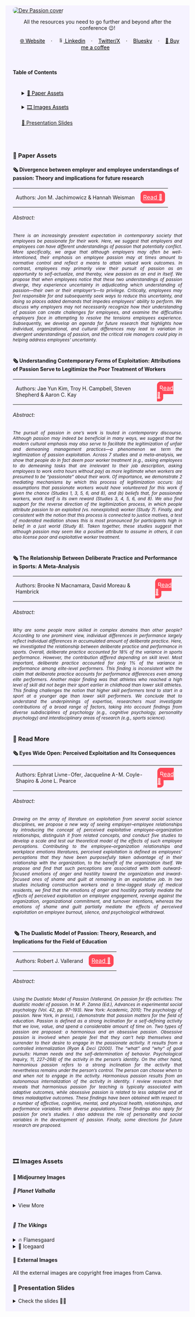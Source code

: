<!-- RESOURCES COVER -->
<div style="background-color: #F6F3FF; padding: 20px" class="markdown-body">
<p style="margin-top: -15px">
  <a href="https://github.com/HelviraG/resources.dev-passion">
    <img style="border-radius: 8px" src="assets/images/dev_passion_cover.png" alt="Dev Passion cover" />
  </a>
</p>

  <p align="center">
    All the resources you need to go further and beyond after the conference 😉!
    <br />
    <br />
    <a href="https://helvira.dev" style="padding: 6px 12px; color: black" onmouseover="this.style.color='purple'; this.style.fontWeight=''" onmouseleave="this.style.color='black'">🌐 Website</a>
    ·
    <a href="https://linkedin.com/helvira-dev" style="padding: 6px 12px; color: black" onmouseover="this.style.color='purple';fontSize=''" onmouseleave="this.style.color='black'; this.style.fontWeight='normal'; fontSize='12px'"><img src="./assets/images/linkedin.png" width="15px" alt="linkedin logo"/> Linkedin</a>
    ·
    <a href="https://twitter.com/helvira_g" style="padding: 6px 12px; color: black" onmouseover="this.style.color='purple';" onmouseleave="this.style.color='black'">Twitter/X</a>
    ·
    <a href="https://bsky.app/profile/helvira.bsky.social" style="padding: 6px 12px; color: black" onmouseover="this.style.color='purple';" onmouseleave="this.style.color='black'">Bluesky</a>
    ·
    <a href="https://www.buymeacoffee.com/helvira" style="padding: 6px 12px; color: black" onmouseover="this.style.color='purple';" onmouseleave="this.style.color='black'">🥤 Buy me a coffee</a>
  </p>

  <br />

  <!-- TABLE OF CONTENTS -->
  #### Table of Contents

  <ol style="list-style-type: none; margin-top: 40px;">
    <li>
      <!-- SCIENTIFIC PRESS SECTION -->
      <details>
        <summary>
          <a href="https://github.com/HelviraG/conferences.resources/tree/main/passion-dev#-paper-assets  " style="color: black" onmouseover="this.style.fontWeight='700';this.style.color='#6A42AB';" onmouseout="this.style.fontWeight='';this.style.color='black';">📰 Paper Assets</a>
        </summary>
          <ul style="list-style-type: none">
            <!-- USED DURING PRESENTATION SECTION -->
            <details style="margin-top: 20px">
            <summary>
              <a href="https://github.com/HelviraG/conferences.resources/tree/main/passion-dev#-paper-assets" style="color: black" onmouseover="this.style.fontWeight='700';this.style.color='#6A42AB';" onmouseout="this.style.fontWeight='';this.style.color='black';">Seen through the presentation</a>
            </summary>
            <ul style="list-style-type: none">
                <li style="margin-top: 10px">
                    <a href="https://github.com/HelviraG/conferences.resources/tree/main/passion-dev#%EF%B8%8F-divergence-between-employer-and-employee-understandings-of-passion-theory-and-implications-for-future-research" style="color: black" onmouseover="this.style.fontWeight='700';this.style.color='#6A42AB';" onmouseout="this.style.fontWeight='';this.style.color='black';">🧷 Divergence between employer and employee understandings of passion: Theory and implications for future research</a>
                </li>
                <li style="margin-top: 10px">
                    <a href="https://github.com/HelviraG/conferences.resources/tree/main/passion-dev#%EF%B8%8F-understanding-contemporary-forms-of-exploitation-attributions-of-passion-serve-to-legitimize-the-poor-treatment-of-workers" style="color: black" onmouseover="this.style.fontWeight='700';this.style.color='#6A42AB';" onmouseout="this.style.fontWeight='';this.style.color='black';">🧷 Understanding Contemporary Forms of Exploitation: Attributions of Passion Serve to Legitimize the Poor Treatment of Workers</a>
                </li>
                <li style="margin-top: 10px">
                    <a href="https://github.com/HelviraG/conferences.resources/tree/main/passion-dev#%EF%B8%8F-the-relationship-between-deliberate-practice-and-performance-in-sports-a-meta-analysis" style="color: black" onmouseover="this.style.fontWeight='700';this.style.color='#6A42AB';" onmouseout="this.style.fontWeight='';this.style.color='black';">🧷 The Relationship Between Deliberate Practice and Performance in Sports: A Meta-Analysis</a>
                </li>
            </ul>
            </details>
            <!-- MORE TO READ SECTION -->
            <details style="margin-top: 20px">
            <summary>
              <a href="https://github.com/HelviraG/conferences.resources/tree/main/passion-dev#-read-more" style="color: black" onmouseover="this.style.fontWeight='700';this.style.color='#6A42AB';" onmouseout="this.style.fontWeight='';this.style.color='black';">🔎 More to read</a>
            </summary>
            <ul style="list-style-type: none">
              <li style="margin-top: 8px">
                <a href="https://github.com/HelviraG/conferences.resources/tree/main/passion-dev#%EF%B8%8F-eyes-wide-open-perceived-exploitation-and-its-consequences" style="color: black" onmouseover="this.style.fontWeight='700';this.style.color='#6A42AB';" onmouseout="this.style.fontWeight='';this.style.color='black';">🧷 Eyes Wide Open: Perceived Exploitation and Its Consequences</a>
              </li>
              <li style="margin-top: 8px">
                <a href="https://github.com/HelviraG/conferences.resources/tree/main/passion-dev#%EF%B8%8F-%EF%B8%8F%EF%B8%8F-the-dualistic-model-of-passion-theory-research-and-implications-for-the-field-of-education" style="color: black" onmouseover="this.style.fontWeight='700';this.style.color='#6A42AB';" onmouseout="this.style.fontWeight='';this.style.color='black';">🧷 The Dualistic Model of Passion: Theory, Research, and Implications for the Field of Education</a>
              </li>
            </ul>
            </details>
          </ul>
      </details>
    </li>
    <!-- IMAGES ASSETS SECTION -->
    <li style="margin-top: 20px">
      <details style="margin-top: 10px">
      <summary>
        <a href="https://github.com/HelviraG/conferences.resources/tree/main/passion-dev#%EF%B8%8F-images-assets" style="color: black" onmouseover="this.style.fontWeight='700';this.style.color='#6A42AB';" onmouseout="this.style.fontWeight='';this.style.color='black';">🎞️ Images Assets</a>
      </summary>
      <!-- MIDJOURNEY IMAGES SECTION -->
      <ul style="list-style-type: none">
        <details style="margin-top: 10px">
        <summary>
          <a href="https://github.com/HelviraG/conferences.resources/tree/main/passion-dev#-midjourney-images" style="color: black" onmouseover="this.style.fontWeight='700';this.style.color='#6A42AB';" onmouseout="this.style.fontWeight='';this.style.color='black';">👾 Midjourney Images</a>
        </summary>
        <ul style="list-style-type: none; margin-top: 6px">
          <li><a href="https://github.com/HelviraG/conferences.resources/tree/main/passion-dev#-planet-valhalla" style="color: black" onmouseover="this.style.fontWeight='700';this.style.color='#6A42AB';" onmouseout="this.style.fontWeight='';this.style.color='black';">📍 Planet Valhalla</a></li>
          <li style="margin-top: 2px"><a href="https://github.com/HelviraG/conferences.resources/tree/main/passion-dev#-the-vikings" style="color: black" onmouseover="this.style.fontWeight='700';this.style.color='#6A42AB';" onmouseout="this.style.fontWeight='';this.style.color='black';">📍 The Vikings</a></li>
        </ul>
        </details>
      <!-- EXTERNAL IMAGES SECTION -->
        <div style="margin-top: 10px">
          <a href="https://github.com/HelviraG/conferences.resources/tree/main/passion-dev#-external-images" style="color: black" onmouseover="this.style.fontWeight='700';this.style.color='#6A42AB';" onmouseout="this.style.fontWeight='';this.style.color='black';">📎 External Images</a>
        </div>
      </ul>
      </details>
    </li>
    <li style="margin-top: 20px"><a href="https://github.com/HelviraG/conferences.resources/tree/main/passion-dev#-presentation-slides">💽 Presentation Slides</a></li>
  </ol>
  <br />
  <br />


### 📰 Paper Assets

#### 🗞️ Divergence between employer and employee understandings of passion: Theory and implications for future research

<table>
    <tbody>
      <tr>
        <td style="border: none"><p style="font-size: 14px">Authors: Jon M. Jachimowicz & Hannah Weisman </p></td>
        <td style="border: none; vertical-align: center">
          <a href="https://www.sciencedirect.com/science/article/abs/pii/S0191308522000132" style="color: white; background-color: #ff4757; border: 1px solid #ff4757; padding: 6px; border-radius: 10px" 
            onmouseover="this.style.fontWeight='500';this.style.border='1px solid #ffa502';this.style.color='white';this.style.backgroundColor='#ffa502';" 
            onmouseout="this.style.fontWeight='';this.style.color='white';this.style.backgroundColor='#ff4757';this.style.borderColor='#ff4757'">
            Read 👀
          </a>
        </td>
      </tr>
    </tbody>
  </table>
  <h6>Abstract:</h6>
  <p style="font-size: 12px; font-style: italic; text-align: justify">
There is an increasingly prevalent expectation in contemporary society that employees be passionate for their work. Here, we suggest that employers and employees can have different understandings of passion that potentially conflict. More specifically, we argue that although employers may often be well-intentioned, their emphasis on employee passion may at times amount to normative control and reflect a means to attain valued work outcomes. In contrast, employees may primarily view their pursuit of passion as an opportunity to self-actualize, and thereby, view passion as an end in itself. We propose that when employees notice that these two understandings of passion diverge, they experience uncertainty in adjudicating which understanding of passion—their own or their employer’s—to privilege. Critically, employees may feel responsible for and subsequently seek ways to reduce this uncertainty, and doing so places added demands that impedes employees’ ability to perform. We discuss why employers may not necessarily recognize how their understanding of passion can create challenges for employees, and examine the difficulties employers face in attempting to resolve the tensions employees experience. Subsequently, we develop an agenda for future research that highlights how individual, organizational, and cultural differences may lead to variation in divergent understandings of passion, and the critical role managers could play in helping address employees’ uncertainty.  </p>
  <div style="margin-top: 40px"></div>

#### 🗞️ Understanding Contemporary Forms of Exploitation: Attributions of Passion Serve to Legitimize the Poor Treatment of Workers

  <table>
    <tbody>
      <tr>
        <td style="border: none"><p style="font-size: 14px">Authors: Jae Yun Kim, Troy H. Campbell, Steven Shepherd & Aaron C. Kay</p></td>
        <td style="border: none; vertical-align: center">
          <a href="https://gwern.net/doc/economics/2020-kim-2.pdf" style="color: white; background-color: #ff4757; border: 1px solid #ff4757; padding: 6px; border-radius: 10px" 
            onmouseover="this.style.fontWeight='500';this.style.border='1px solid #ffa502';this.style.color='white';this.style.backgroundColor='#ffa502';" 
            onmouseout="this.style.fontWeight='';this.style.color='white';this.style.backgroundColor='#ff4757';this.style.borderColor='#ff4757'">
            Read 👀
          </a>
        </td>
      </tr>
    </tbody>
  </table>
  <h6>Abstract:</h6>
  <p style="font-size: 12px; font-style: italic; text-align: justify">
The pursuit of passion in one’s work is touted in contemporary discourse. Although passion may indeed
be beneficial in many ways, we suggest that the modern cultural emphasis may also serve to facilitate the
legitimization of unfair and demeaning management practices—a phenomenon we term the legitimization of passion exploitation. Across 7 studies and a meta-analysis, we show that people do in fact deem
poor worker treatment (e.g., asking employees to do demeaning tasks that are irrelevant to their job
description, asking employees to work extra hours without pay) as more legitimate when workers are
presumed to be “passionate” about their work. Of importance, we demonstrate 2 mediating mechanisms
by which this process of legitimization occurs: (a) assumptions that passionate workers would have
volunteered for this work if given the chance (Studies 1, 3, 5, 6, and 8), and (b) beliefs that, for passionate
workers, work itself is its own reward (Studies 3, 4, 5, 6, and 8). We also find support for the reverse
direction of the legitimization process, in which people attribute passion to an exploited (vs. nonexploited) worker (Study 7). Finally, and consistent with the notion that this process is connected to justice
motives, a test of moderated mediation shows this is most pronounced for participants high in belief in
a just world (Study 8). Taken together, these studies suggest that although passion may seem like a
positive attribute to assume in others, it can also license poor and exploitative worker treatment.  </p>
  <div style="margin-top: 40px"></div>

#### 🗞️ The Relationship Between Deliberate Practice and Performance in Sports: A Meta-Analysis

  <table>
    <tbody>
      <tr>
        <td style="border: none"><p style="font-size: 14px">Authors: Brooke N Macnamara, David Moreau & Hambrick</p></td>
        <td style="border: none; vertical-align: center">
          <a href="https://www.researchgate.net/publication/281651689_The_Relationship_Between_Deliberate_Practice_and_Performance_in_Sports_A_Meta-Analysis" style="color: white; background-color: #ff4757; border: 1px solid #ff4757; padding: 6px; border-radius: 10px" 
            onmouseover="this.style.fontWeight='500';this.style.border='1px solid #ffa502';this.style.color='white';this.style.backgroundColor='#ffa502';" 
            onmouseout="this.style.fontWeight='';this.style.color='white';this.style.backgroundColor='#ff4757';this.style.borderColor='#ff4757'">
            Read 👀
          </a>
        </td>
      </tr>
    </tbody>
  </table>
<h6>Abstract:</h6>
  <p style="font-size: 12px; font-style: italic; text-align: justify">
    Why are some people more skilled in complex domains than other people? According to one prominent view, individual differences in performance largely reflect individual differences in accumulated amount of deliberate practice. Here, we investigated the relationship between deliberate practice and performance in sports. Overall, deliberate practice accounted for 18% of the variance in sports performance. However, the contribution differed depending on skill level. Most important, deliberate practice accounted for only 1% of the variance in performance among elite-level performers. This finding is inconsistent with the claim that deliberate practice accounts for performance differences even among elite performers. Another major finding was that athletes who reached a high level of skill did not begin their sport earlier in childhood than lower skill athletes. This finding challenges the notion that higher skill performers tend to start in a sport at a younger age than lower skill performers. We conclude that to understand the underpinnings of expertise, researchers must investigate contributions of a broad range of factors, taking into account findings from diverse subdisciplines of psychology (e.g., cognitive psychology, personality psychology) and interdisciplinary areas of research (e.g., sports science).  </p>
  <div style="margin-top: 40px"></div>

### 🔎 Read More

#### 🗞️ Eyes Wide Open: Perceived Exploitation and Its Consequences

  <table>
    <tbody>
      <tr>
        <td style="border: none"><p style="font-size: 14px">Authors: Ephrat Livne-Ofer, Jacqueline A-M. Coyle-Shapiro & Jone L. Pearce</p></td>
        <td style="border: none; vertical-align: center">
          <a href="https://journals.aom.org/doi/10.5465/amj.2017.1421" style="color: white; background-color: #ff4757; border: 1px solid #ff4757; padding: 6px; border-radius: 10px" 
            onmouseover="this.style.fontWeight='500';this.style.border='1px solid #ffa502';this.style.color='white';this.style.backgroundColor='#ffa502';" 
            onmouseout="this.style.fontWeight='';this.style.color='white';this.style.backgroundColor='#ff4757';this.style.borderColor='#ff4757'">
            Read 👀
          </a>
        </td>
      </tr>
    </tbody>
  </table>
<h6>Abstract:</h6>
  <p style="font-size: 12px; font-style: italic; text-align: justify">
Drawing on the array of literature on exploitation from several social science disciplines, we propose a new way of seeing employer–employee relationships by introducing the concept of perceived exploitative employee–organization relationships, distinguish it from related concepts, and conduct five studies to develop a scale and test our theoretical model of the effects of such employee perceptions. Contributing to the employee–organization relationships and workplace emotions literatures, perceived exploitation is defined as employees’ perceptions that they have been purposefully taken advantage of in their relationship with the organization, to the benefit of the organization itself. We propose and find that such perceptions are associated with both outward-focused emotions of anger and hostility toward the organization and inward-focused ones of shame and guilt at remaining in an exploitative job. In two studies including construction workers and a time-lagged study of medical residents, we find that the emotions of anger and hostility partially mediate the effects of perceived exploitation on employee engagement, revenge against the organization, organizational commitment, and turnover intentions, whereas the emotions of shame and guilt partially mediate the effects of perceived exploitation on employee burnout, silence, and psychological withdrawal.  <div style="margin-top: 40px"></div>
  <div style="margin-top: 40px"></div>

#### ️ ️🗞️ The Dualistic Model of Passion: Theory, Research, and Implications for the Field of Education

  <table>
    <tbody>
      <tr>
        <td style="border: none"><p style="font-size: 14px">Authors: Robert J. Vallerand</p></td>
        <td style="border: none; vertical-align: center">
          <a href="https://link.springer.com/chapter/10.1007/978-981-287-630-0_3" style="color: white; background-color: #ff4757; border: 1px solid #ff4757; padding: 6px; border-radius: 10px" 
            onmouseover="this.style.fontWeight='500';this.style.border='1px solid #ffa502';this.style.color='white';this.style.backgroundColor='#ffa502';" 
            onmouseout="this.style.fontWeight='';this.style.color='white';this.style.backgroundColor='#ff4757';this.style.borderColor='#ff4757'">
            Read 👀
          </a>
        </td>
      </tr>
    </tbody>
  </table>
<h6>Abstract:</h6>
  <p style="font-size: 12px; font-style: italic; text-align: justify">
Using the Dualistic Model of Passion (Vallerand, On passion for life activities: The dualistic model of passion. In M. P. Zanna (Ed.), Advances in experimental social psychology (Vol. 42, pp. 97–193). New York: Academic, 2010; The psychology of passion. New York, in press), I demonstrate that passion matters for the field of education. Passion is defined as a strong inclination for a self-defining activity that we love, value, and spend a considerable amount of time on. Two types of passion are proposed: a harmonious and an obsessive passion. Obsessive passion is involved when people feel that they can’t help themselves and surrender to their desire to engage in the passionate activity. It results from a controlled internalization (Ryan & Deci (2000). The “what” and “why” of goal pursuits: Human needs and the self-determination of behavior. Psychological Inquiry, 11, 227–268) of the activity in the person’s identity. On the other hand, harmonious passion refers to a strong inclination for the activity that nevertheless remains under the person’s control. The person can choose when to and when not to engage in the activity. Harmonious passion results from an autonomous internalization of the activity in identity. I review research that reveals that harmonious passion for teaching is typically associated with adaptive outcomes, while obsessive passion is related to less adaptive and at times maladaptive outcomes. These findings have been obtained with respect to a number of affective, cognitive, mental, and physical health, relationships, and performance variables with diverse populations. These findings also apply for passion for one’s studies. I also address the role of personality and social variables in the development of passion. Finally, some directions for future research are proposed.  <div style="margin-top: 40px"></div>

<br />

### 🎞️ Images Assets

#### 👾 Midjourney Images

##### 📍 Planet Valhalla

<details>
    <summary>View More</summary>
  ```sh
    Script: A red gazy planet seen from space with written in bottom of the image in giant neon letters "Valhalla"
    # Job ID: 4ca5304d-321f-4381-919f-cb2db4fac351
    # seed --3176156740  
  ```
  <div style="max-width: 70%; margin: 0 auto">
    <img src="./assets/images/midjourney/planet_valhalla.png" alt="planet valhalla" />
  </div>

  ```sh
    Script: A red cloudy planet seen from space with stars photoshoot colored, with a futuristic bright neon sign in the bottom of the image that says in giant letter "Valhalla"
    # Job ID:  9193c783-a317-42bc-a45c-b8ff57b3739a
    # seed --843992840  
  ```
  <div style="max-width: 70%; margin: 0 auto">
    <img src="./assets/images/midjourney/valhalla_planet_1.png" alt="planet valhalla" />
  </div>

  ```sh
    Script: A fantasy map clearly Split in two parts, satellite photo
    # Job ID: b298e457-8fab-474f-8247-d9860d8a0b9c
    # seed --3227382508  
  ```
  <div style="max-width: 70%; margin: 0 auto">
    <img src="./assets/images/midjourney/valhalla_planet_map.png" alt="planet valhalla map" />
  </div>
</details>

<br />

##### 📍 The Vikings

<details>
<summary>🔥 Flamesgaard</summary>

  ```sh
    Script: A gorgeous viking queen, a bright beautiful face war red painting, wearing an Amazon like armor, with vibrant red hair, sophisticated braids and jewelry, subtile profile angle, photo realistic, cinematic light, vibrant colors
    # Job ID: 25c65a99-ea53-4870-9747-9167d82861fb
    # seed --44516796  
  ```
  <div style="max-width: 70%; margin: 0 auto">
    <img src="./assets/images/midjourney/fire_viking_queen.png" alt="flamesgaard queen" />
  </div>

  ```sh
    Script: A front row of vikings with red hair and braids, with red horns, screaming, ready to fight, typing on a keyboard, computer screen visible, looking fierce
    # Job ID: 68c9806f-ec2e-4e4c-aab5-856c781b01e5
    # seed --877073640  
  ```
  <div style="max-width: 70%; margin: 0 auto">
    <img src="./assets/images/midjourney/viking_prez_cover.png" alt="flamesgaard citizen" />
  </div>

  ```sh
    Script: A front row of vikings with red hair and braids, with red horns, screaming, ready to fight, typing on a keyboard, computer screen visible, looking fierce
    # Job ID: 120447b2-cf30-4a6a-89d9-113ee2ee5a87
    # seed --877073640  
  ```
  <div style="max-width: 70%; margin: 0 auto">
    <img src="./assets/images/midjourney/fire_viking_citizen_1.png" alt="flamesgaard citizen" />
  </div>

  ```sh
    Script: A front row of vikings with red hair and braids, with red horns, screaming, ready to fight, typing on a keyboard, computer screen visible, looking fierce
    # Job ID: 24356437-de79-4457-98a9-43c470045e13
    # seed --877073640  
  ```
  <div style="max-width: 70%; margin: 0 auto">
    <img src="./assets/images/midjourney/fire_viking_citizen_2.png" alt="flamesgaard citizen" />
  </div>

  ```sh
    Script: A front row of vikings with red hair and braids, with red horns, screaming, ready to fight, typing on a keyboard, computer screen visible, looking fierce
    # Job ID: b298e457-8fab-474f-8247-d9860d8a0b9c
    # seed --877073640  
  ```
  <div style="max-width: 70%; margin: 0 auto">
    <img src="./assets/images/midjourney/fire_viking_citizen_3.png" alt="flamesgaard citizen" />
  </div>

  ```sh
    Script: A  front row of vikings with red hair and braids, with red horns, ready to fight, typing on a keyboard, looking fierce, with their computer screen in the foreground, photorealistic, cinematic light
    # Job ID: 564e7bcc-9fbc-460c-82c6-f4c095eb6f74
    # seed --1781832533  
  ```
  <div style="max-width: 70%; margin: 0 auto">
    <img src="./assets/images/midjourney/fire_viking_citizen_4.png" alt="flamesgaard citizen" />
  </div>

  ```sh
    Script: A front row of vikings with red hair and braids, with red horns, screaming, ready to fight, typing on a keyboard, looking fierce, with their computer screen in the foreground, photorealistic, cinematic light
    # Job ID: b298e457-8fab-474f-8247-d9860d8a0b9c
    # seed --3227382508  
  ```
  <div style="max-width: 70%; margin: 0 auto">
    <img src="./assets/images/midjourney/fire_viking_citizen_5.png" alt="flamesgaard citizen" />
  </div>

  ```sh
    Script: A front row of vikings with red hair and braids, with red horns, screaming, ready to fight, typing on a keyboard, looking fierce, with their computer screen in the foreground, photorealistic, cinematic light
    # Job ID: bae05ac8-ea8a-4e14-827e-1754a762555c
    # seed --2385038810  
  ```
  <div style="max-width: 70%; margin: 0 auto">
    <img src="./assets/images/midjourney/fire_viking_citizen_6.png" alt="flamesgaard citizen" />
  </div>

  ```sh
    Script: A fantasy map clearly Split in two parts, satellite photo
    # Job ID: bd36b9ec-a0eb-4a4f-afeb-352324ac2de3
    # seed --2385038810  
  ```
  <div style="max-width: 70%; margin: 0 auto">
    <img src="./assets/images/midjourney/fire_viking_citizen_7.png" alt="flamesgaard citizen" />
  </div>
</details>

<details>
<summary>🧊 Icegaard</summary>

  ```sh
    Script: A gorgeous viking queen, a bright beautiful face war painting, wearing an Amazon like armor, with blue hair, sophisticated braids and jewelry, subtile profile angle, photo realistic, cinematic light, vibrant colors
    # Job ID: 391d807d-bc64-4e74-8b3d-d77f43a82e60
    # seed --3616332674  
  ```
  <div style="max-width: 70%; margin: 0 auto">
    <img src="./assets/images/midjourney/ice_viking_queen.png" alt="icegaard queen" />
  </div>

  <div style="max-width: 70%; margin: 0 auto">
    <img src="./assets/images/midjourney/ice_viking_queen_closeup.png" alt="icegaard citizen" />
  </div>

  ```sh
    Script: A front row of vikings with blue hair and braids, with blue horns, ready to fight, typing on a keyboard, looking fierce, with their computer screen in the foreground, photorealistic, cinematic light
    # Job ID: 38cfc790-7422-466b-81f9-4a307bae0d6f
    # seed --3094039146  
  ```
  <div style="max-width: 70%; margin: 0 auto">
    <img src="./assets/images/midjourney/ice_viking_citizen_1.png" alt="icegaard citizen" />
  </div>

  ```sh
    Script: A front row of vikings with blue hair and braids, with blue helmet, ready to fight, typing on a keyboard, looking fierce, with their computer screen in the foreground, photorealistic, cinematic light
    # Job ID: 24163f9b-275d-4302-9e1c-d99e5358848d
    # seed --4132944021  
  ```
  <div style="max-width: 70%; margin: 0 auto">
    <img src="./assets/images/midjourney/ice_viking_citizen_2.png" alt="icegaard citizen" />
  </div>

  ```sh
    Script: A front row of vikings with blue hair and braids, with blue helmet, ready to fight, typing on a keyboard, looking fierce, with their computer screen in the foreground, photorealistic, cinematic light
    # Job ID: b298e457-8fab-474f-8247-d9860d8a0b9c
    # seed --3088666809  
  ```
  <div style="max-width: 70%; margin: 0 auto">
    <img src="./assets/images/midjourney/ice_viking_citizen_3.png" alt="icegaard citizen" />
  </div>

  ```sh
    Script: A front row of vikings with blue hair and braids, with blue horns, ready to fight, typing on a keyboard, looking fierce, with their computer screen in the foreground, photorealistic, cinematic light
    # Job ID: 211f8899-8d0c-4e9d-bbf2-37a29c73910b
    # seed --657639754  
  ```
  <div style="max-width: 70%; margin: 0 auto">
    <img src="./assets/images/midjourney/ice_viking_citizen_4.png" alt="icegaard citizen" />
  </div>
</details>

#### 📎 External Images
All the external images are copyright free images from Canva.

### 💽 Presentation Slides

<details>
    <summary>Check the slides 🤨🧐</summary>
    <ul>
        <li>
            <img style="border-radius: 8px" src="assets/images/sneak_peek/dev_passion (5).png" alt="Dev passion slides" />
            <img style="border-radius: 8px" src="assets/images/sneak_peek/dev_passion (6).png" alt="Dev passion slides" />
            <img style="border-radius: 8px" src="assets/images/sneak_peek/dev_passion (2).png" alt="Dev passion slides" />
            <img style="border-radius: 8px" src="assets/images/sneak_peek/dev_passion (3).png" alt="Dev passion slides" />
            <img style="border-radius: 8px" src="assets/images/sneak_peek/dev_passion (4).png" alt="Dev passion slides" />
            <img style="border-radius: 8px" src="assets/images/sneak_peek/dev_passion (52).png" alt="Dev passion slides" />
            <img style="border-radius: 8px" src="assets/images/sneak_peek/dev_passion (53).png" alt="Dev passion slides" />
            <img style="border-radius: 8px" src="assets/images/sneak_peek/dev_passion (54).png" alt="Dev passion slides" />
            <img style="border-radius: 8px" src="assets/images/sneak_peek/dev_passion (55).png" alt="Dev passion slides" />
            <img style="border-radius: 8px" src="assets/images/sneak_peek/dev_passion (56).png" alt="Dev passion slides" />
            <img style="border-radius: 8px" src="assets/images/sneak_peek/dev_passion (57).png" alt="Dev passion slides" />
            <img style="border-radius: 8px" src="assets/images/sneak_peek/dev_passion (1).png" alt="Dev passion slides" />
            <img style="border-radius: 8px" src="assets/images/sneak_peek/dev_passion (41).png" alt="Dev passion slides" />
            <img style="border-radius: 8px" src="assets/images/sneak_peek/dev_passion (42).png" alt="Dev passion slides" />
            <img style="border-radius: 8px" src="assets/images/sneak_peek/dev_passion (43).png" alt="Dev passion slides" />
            <img style="border-radius: 8px" src="assets/images/sneak_peek/dev_passion (44).png" alt="Dev passion slides" />
            <img style="border-radius: 8px" src="assets/images/sneak_peek/dev_passion (45).png" alt="Dev passion slides" />
            <img style="border-radius: 8px" src="assets/images/sneak_peek/dev_passion (46).png" alt="Dev passion slides" />
            <img style="border-radius: 8px" src="assets/images/sneak_peek/dev_passion (47).png" alt="Dev passion slides" />
            <img style="border-radius: 8px" src="assets/images/sneak_peek/dev_passion (48).png" alt="Dev passion slides" />
            <img style="border-radius: 8px" src="assets/images/sneak_peek/dev_passion (49).png" alt="Dev passion slides" />
            <img style="border-radius: 8px" src="assets/images/sneak_peek/dev_passion (50).png" alt="Dev passion slides" />
            <img style="border-radius: 8px" src="assets/images/sneak_peek/dev_passion (51).png" alt="Dev passion slides" />
            <img style="border-radius: 8px" src="assets/images/sneak_peek/dev_passion (29).png" alt="Dev passion slides" />
            <img style="border-radius: 8px" src="assets/images/sneak_peek/dev_passion (30).png" alt="Dev passion slides" />
            <img style="border-radius: 8px" src="assets/images/sneak_peek/dev_passion (31).png" alt="Dev passion slides" />
            <img style="border-radius: 8px" src="assets/images/sneak_peek/dev_passion (32).png" alt="Dev passion slides" />
            <img style="border-radius: 8px" src="assets/images/sneak_peek/dev_passion (33).png" alt="Dev passion slides" />
            <img style="border-radius: 8px" src="assets/images/sneak_peek/dev_passion (34).png" alt="Dev passion slides" />
            <img style="border-radius: 8px" src="assets/images/sneak_peek/dev_passion (35).png" alt="Dev passion slides" />
            <img style="border-radius: 8px" src="assets/images/sneak_peek/dev_passion (36).png" alt="Dev passion slides" />
            <img style="border-radius: 8px" src="assets/images/sneak_peek/dev_passion (37).png" alt="Dev passion slides" />
            <img style="border-radius: 8px" src="assets/images/sneak_peek/dev_passion (38).png" alt="Dev passion slides" />
            <img style="border-radius: 8px" src="assets/images/sneak_peek/dev_passion (39).png" alt="Dev passion slides" />
            <img style="border-radius: 8px" src="assets/images/sneak_peek/dev_passion (40).png" alt="Dev passion slides" />
            <img style="border-radius: 8px" src="assets/images/sneak_peek/dev_passion (16).png" alt="Dev passion slides" />
            <img style="border-radius: 8px" src="assets/images/sneak_peek/dev_passion (17).png" alt="Dev passion slides" />
            <img style="border-radius: 8px" src="assets/images/sneak_peek/dev_passion (18).png" alt="Dev passion slides" />
            <img style="border-radius: 8px" src="assets/images/sneak_peek/dev_passion (19).png" alt="Dev passion slides" />
            <img style="border-radius: 8px" src="assets/images/sneak_peek/dev_passion (20).png" alt="Dev passion slides" />
            <img style="border-radius: 8px" src="assets/images/sneak_peek/dev_passion (21).png" alt="Dev passion slides" />
            <img style="border-radius: 8px" src="assets/images/sneak_peek/dev_passion (22).png" alt="Dev passion slides" />
            <img style="border-radius: 8px" src="assets/images/sneak_peek/dev_passion (23).png" alt="Dev passion slides" />
            <img style="border-radius: 8px" src="assets/images/sneak_peek/dev_passion (24).png" alt="Dev passion slides" />
            <img style="border-radius: 8px" src="assets/images/sneak_peek/dev_passion (25).png" alt="Dev passion slides" />
            <img style="border-radius: 8px" src="assets/images/sneak_peek/dev_passion (26).png" alt="Dev passion slides" />
            <img style="border-radius: 8px" src="assets/images/sneak_peek/dev_passion (27).png" alt="Dev passion slides" />
            <img style="border-radius: 8px" src="assets/images/sneak_peek/dev_passion (28).png" alt="Dev passion slides" />
            <img style="border-radius: 8px" src="assets/images/sneak_peek/dev_passion (7).png" alt="Dev passion slides" />
            <img style="border-radius: 8px" src="assets/images/sneak_peek/dev_passion (8).png" alt="Dev passion slides" />
            <img style="border-radius: 8px" src="assets/images/sneak_peek/dev_passion (9).png" alt="Dev passion slides" />
            <img style="border-radius: 8px" src="assets/images/sneak_peek/dev_passion (10).png" alt="Dev passion slides" />
            <img style="border-radius: 8px" src="assets/images/sneak_peek/dev_passion (11).png" alt="Dev passion slides" />
            <img style="border-radius: 8px" src="assets/images/sneak_peek/dev_passion (12).png" alt="Dev passion slides" />
            <img style="border-radius: 8px" src="assets/images/sneak_peek/dev_passion (13).png" alt="Dev passion slides" />
            <img style="border-radius: 8px" src="assets/images/sneak_peek/dev_passion (14).png" alt="Dev passion slides" />
            <img style="border-radius: 8px" src="assets/images/sneak_peek/dev_passion (15).png" alt="Dev passion slides" />
        </li>
    </ul>
</details>

</div>
